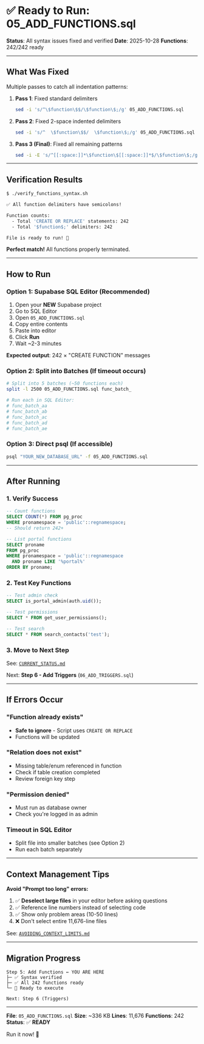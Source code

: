 # ✅ Ready to Run: 05_ADD_FUNCTIONS.sql

**Status**: All syntax issues fixed and verified
**Date**: 2025-10-28
**Functions**: 242/242 ready

---

## What Was Fixed

Multiple passes to catch all indentation patterns:

1. **Pass 1**: Fixed standard delimiters
   ```bash
   sed -i 's/^\$function\$$/\$function\$;/g' 05_ADD_FUNCTIONS.sql
   ```

2. **Pass 2**: Fixed 2-space indented delimiters
   ```bash
   sed -i 's/^  \$function\$$/  \$function\$;/g' 05_ADD_FUNCTIONS.sql
   ```

3. **Pass 3 (Final)**: Fixed all remaining patterns
   ```bash
   sed -i -E 's/^[[:space:]]*\$function\$[[:space:]]*$/\$function\$;/g' 05_ADD_FUNCTIONS.sql
   ```

---

## Verification Results

```bash
$ ./verify_functions_syntax.sh

✅ All function delimiters have semicolons!

Function counts:
  - Total 'CREATE OR REPLACE' statements: 242
  - Total '$function$;' delimiters: 242

File is ready to run! 🚀
```

**Perfect match!** All functions properly terminated.

---

## How to Run

### Option 1: Supabase SQL Editor (Recommended)

1. Open your **NEW** Supabase project
2. Go to SQL Editor
3. Open `05_ADD_FUNCTIONS.sql`
4. Copy entire contents
5. Paste into editor
6. Click **Run**
7. Wait ~2-3 minutes

**Expected output**: 242 × "CREATE FUNCTION" messages

### Option 2: Split into Batches (If timeout occurs)

```bash
# Split into 5 batches (~50 functions each)
split -l 2500 05_ADD_FUNCTIONS.sql func_batch_

# Run each in SQL Editor:
# func_batch_aa
# func_batch_ab
# func_batch_ac
# func_batch_ad
# func_batch_ae
```

### Option 3: Direct psql (If accessible)

```bash
psql "YOUR_NEW_DATABASE_URL" -f 05_ADD_FUNCTIONS.sql
```

---

## After Running

### 1. Verify Success

```sql
-- Count functions
SELECT COUNT(*) FROM pg_proc
WHERE pronamespace = 'public'::regnamespace;
-- Should return 242+

-- List portal functions
SELECT proname
FROM pg_proc
WHERE pronamespace = 'public'::regnamespace
  AND proname LIKE '%portal%'
ORDER BY proname;
```

### 2. Test Key Functions

```sql
-- Test admin check
SELECT is_portal_admin(auth.uid());

-- Test permissions
SELECT * FROM get_user_permissions();

-- Test search
SELECT * FROM search_contacts('test');
```

### 3. Move to Next Step

See: [`CURRENT_STATUS.md`](./CURRENT_STATUS.md)

Next: **Step 6 - Add Triggers** (`06_ADD_TRIGGERS.sql`)

---

## If Errors Occur

### "Function already exists"
- **Safe to ignore** - Script uses `CREATE OR REPLACE`
- Functions will be updated

### "Relation does not exist"
- Missing table/enum referenced in function
- Check if table creation completed
- Review foreign key step

### "Permission denied"
- Must run as database owner
- Check you're logged in as admin

### Timeout in SQL Editor
- Split file into smaller batches (see Option 2)
- Run each batch separately

---

## Context Management Tips

**Avoid "Prompt too long" errors:**

1. ✅ **Deselect large files** in your editor before asking questions
2. ✅ Reference line numbers instead of selecting code
3. ✅ Show only problem areas (10-50 lines)
4. ❌ Don't select entire 11,676-line files

See: [`AVOIDING_CONTEXT_LIMITS.md`](./AVOIDING_CONTEXT_LIMITS.md)

---

## Migration Progress

```
Step 5: Add Functions ← YOU ARE HERE
├─ ✅ Syntax verified
├─ ✅ All 242 functions ready
└─ 🚀 Ready to execute

Next: Step 6 (Triggers)
```

---

**File**: `05_ADD_FUNCTIONS.sql`
**Size**: ~336 KB
**Lines**: 11,676
**Functions**: 242
**Status**: ✅ **READY**

Run it now! 🎯

